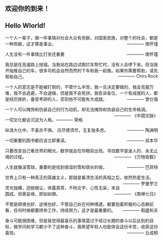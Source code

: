 
## 欢迎你的到来！
## Hello Wlorld!
一个人一辈子，做一件事情对社会大众有贡献，对国家民族，对整个的社会，都是一种贡献，这才算是事业。 <span style="float: right;">———— 南怀瑾</span>

人生没有一件事情比打坐还重要 <span style="float: right;">———— 南怀瑾</span>

我总是在高速路上抛锚。当我站在路边试图拦车帮忙时，没有人会停下来。但当我开始推自己的车，很多司机会自然而然的下车和我一起推。如果你需要帮助，请先帮助自己。<span style="float: right;">———— Chirs Rock</span>

一个人的意志是不能被打倒的，不管什么辛苦，我一旦决定要做的，我会克服万难，我不会逃避，不会退缩，但是我不会死拼。我告诉各位，一个有成就的人，都是经历挫折，备受考研的人，否则他不可能有大成就。<span style="float: right;">———— 曾仕强</span>

一个人可以掩饰和伪装自己的行为动机，却无法掩饰和伪装自己的生命格调。<span style="float: right;">———— 《中国文脉》</span><br>
 
一切文化都会沉淀为人格。<span class="right-align">———— 荣格</span>

纵浪大化中，不喜亦不惧。
应尽便须尽，无复独多虑。<span style="float: right;">———— 陶渊明</span>

一切重要的图书都应该立即重读。<span style="float: right;">———— 叔本华</span>

只要改变自己看世界的眼光，数学就会在你眼前出现。寻找数字是迷人的、永无止境的过程。<span style="float: right;">———— 《万物皆数》</span>

人生就像滚雪球，重要的是找到很湿的雪和很长的坡。<span style="float: right;">———— 巴菲特</span>

世界上只有一种真正的英雄主义，那就是看清生活的真相之后，依然热爱生活。<span style="float: right;">———— 罗曼罗兰</span>

灵光独耀，迥脱根尘，体露真常，不拘文字，心性无染，本自圆成，但离妄缘，即如如佛。<span style="float: right;">———— 《南禅七日》</span>

不管是顺境也好、逆境也好，不管自己处在何种境遇，都要抱着积极的心态朝前看，任何时候都要拼命工作，持续努力，这才是最重要的。<span style="float: right;">———— 稻盛和夫</span>

奋斗可能很困难，但是我觉得最喜乐的事情莫过于经过长期的奋斗以后达到的目标，做学问和学习都少不了这种奋斗，我希望年轻人也能体会这份辛苦，收获这份喜悦。<span style="float: right;">———— 丘成桐</span>


